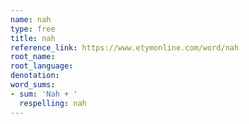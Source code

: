 ```yaml
---
name: nah
type: free
title: nah
reference_link: https://www.etymonline.com/word/nah
root_name: 
root_language: 
denotation: 
word_sums:
- sum: 'Nah + '
  respelling: nah
---
```

